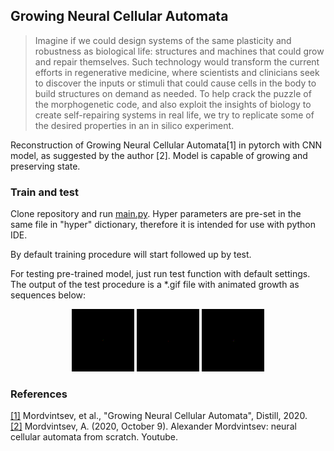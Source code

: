 <h2>Growing Neural Cellular Automata</h2>

>Imagine if we could design systems of the same plasticity and robustness as biological life:
> structures and machines that could grow and repair themselves. 
> Such technology would transform the current efforts in regenerative medicine, 
> where scientists and clinicians seek to discover the inputs or stimuli that could cause cells in the body to build structures on demand as needed. 
> To help crack the puzzle of the morphogenetic code, and also exploit the insights of biology to create self-repairing systems in real life,
> we try to replicate some of the desired properties in an in silico experiment.

Reconstruction of Growing Neural Cellular Automata[1] in pytorch with CNN model, as suggested by the author [2].
Model is capable of growing and preserving state.

<h3>Train and test</h3>

Clone repository and run [main.py](https://github.com/Sergo2020/Neural_Automata_pytorch/blob/master/main.py). Hyper parameters are pre-set in the same file in "hyper" dictionary,
therefore it is intended for use with python IDE. 

By default training procedure will start followed up by test.

For testing pre-trained model, just run test function with default settings. The output of the test procedure is a *.gif file with animated growth as sequences below:

<p align="center">
  <img src="https://github.com/Sergo2020/Neural_Automata_pytorch/blob/master/results/ra2_alpha_60_gif.gif" width="100" alt="Red Alert 2" />
  <img src="https://github.com/Sergo2020/Neural_Automata_pytorch/blob/master/results/xcom_fix_60_gif.gif" width="100"  alt="X-COM" />
  <img src="https://github.com/Sergo2020/Neural_Automata_pytorch/blob/master/results/mario_alpha_60_gif.gif" width="100"  alt="Mario Bros." />
</p>

<h3>References</h3>

[[1]](https://distill.pub/2020/growing-ca/) Mordvintsev, et al., "Growing Neural Cellular Automata", Distill, 2020.  
[[2]](https://www.youtube.com/watch?v=kA7_LGjen7o&t=1095s&ab_channel=ODSAIGlobalODSAIGlobal) Mordvintsev, A. (2020, October 9). Alexander Mordvintsev: neural cellular automata from scratch. Youtube. 
